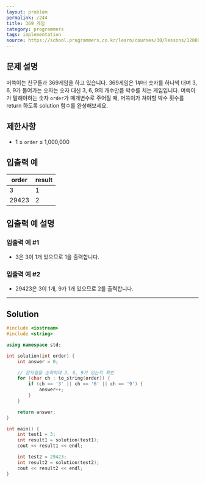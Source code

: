 ```yaml
---
layout: problem
permalink: /244
title: 369 게임
category: programmers
tags: implementation
source: https://school.programmers.co.kr/learn/courses/30/lessons/120891
---
```


## 문제 설명

머쓱이는 친구들과 369게임을 하고 있습니다. 369게임은 1부터 숫자를 하나씩 대며 3, 6, 9가 들어가는 숫자는 숫자 대신 3, 6, 9의 개수만큼 박수를 치는 게임입니다. 머쓱이가 말해야하는 숫자 `order`가 매개변수로 주어질 때, 머쓱이가 쳐야할 박수 횟수를 return 하도록 solution 함수를 완성해보세요.

## 제한사항

- 1 ≤ `order` ≤ 1,000,000

## 입출력 예

| order | result |
| --- | --- |
| 3 | 1 |
| 29423 | 2 |

## 입출력 예 설명

### 입출력 예 #1

- 3은 3이 1개 있으므로 1을 출력합니다.

### 입출력 예 #2

- 29423은 3이 1개, 9가 1개 있으므로 2를 출력합니다.

---

## Solution

```cpp
#include <iostream>
#include <string>

using namespace std;

int solution(int order) {
    int answer = 0;

    // 문자열을 순회하며 3, 6, 9가 있는지 확인
    for (char ch : to_string(order)) {
        if (ch == '3' || ch == '6' || ch == '9') {
            answer++;
        }
    }

    return answer;
}

int main() {
    int test1 = 3;
    int result1 = solution(test1);
    cout << result1 << endl;

    int test2 = 29423;
    int result2 = solution(test2);
    cout << result2 << endl;
}
```
